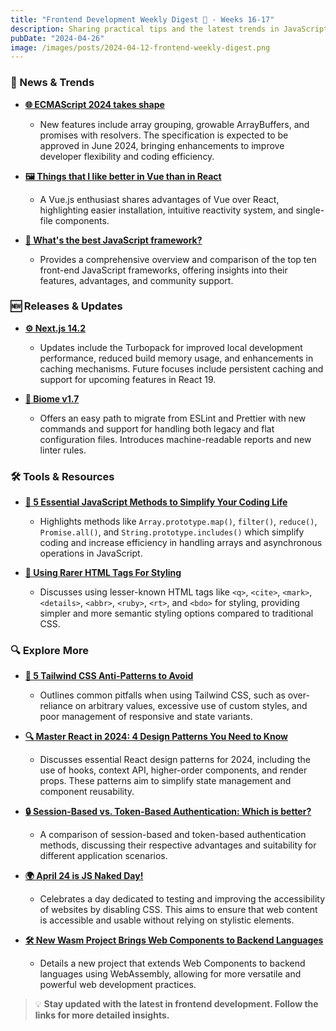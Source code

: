 ```yaml
---
title: "Frontend Development Weekly Digest 🍵 - Weeks 16-17"
description: Sharing practical tips and the latest trends in JavaScript
pubDate: "2024-04-26"
image: /images/posts/2024-04-12-frontend-weekly-digest.png
---
```


### 📢 News & Trends

- **[🌐 ECMAScript 2024 takes shape](https://www.infoworld.com/article/3715341/ecmascript-2024-takes-shape.html)**

  - New features include array grouping, growable ArrayBuffers, and promises with resolvers. The specification is expected to be approved in June 2024, bringing enhancements to improve developer flexibility and coding efficiency.

- **[🖼️ Things that I like better in Vue than in React](https://dev.to/jaydevm/things-that-i-like-better-in-vue-than-in-react-56o3)**

  - A Vue.js enthusiast shares advantages of Vue over React, highlighting easier installation, intuitive reactivity system, and single-file components.

- **[📘 What's the best JavaScript framework?](https://www.infoworld.com/article/3713207/whats-the-best-javascript-framework.html)**

  - Provides a comprehensive overview and comparison of the top ten front-end JavaScript frameworks, offering insights into their features, advantages, and community support.

### 🆕 Releases & Updates

- **[⚙️ Next.js 14.2](https://nextjs.org/blog/next-14-2)**

  - Updates include the Turbopack for improved local development performance, reduced build memory usage, and enhancements in caching mechanisms. Future focuses include persistent caching and support for upcoming features in React 19.

- **[🔧 Biome v1.7](https://biomejs.dev/blog/biome-v1-7/)**

  - Offers an easy path to migrate from ESLint and Prettier with new commands and support for handling both legacy and flat configuration files. Introduces machine-readable reports and new linter rules.

### 🛠 Tools & Resources

- **[📜 5 Essential JavaScript Methods to Simplify Your Coding Life](https://medium.com/javarevisited/5-essential-javascript-methods-to-simplify-your-coding-life-a673abfc6ae2)**

  - Highlights methods like `Array.prototype.map()`, `filter()`, `reduce()`, `Promise.all()`, and `String.prototype.includes()` which simplify coding and increase efficiency in handling arrays and asynchronous operations in JavaScript.

- **[🎨 Using Rarer HTML Tags For Styling](https://blog.openreplay.com/using-rarer-html-tags-for-styling/)**

  - Discusses using lesser-known HTML tags like `<q>`, `<cite>`, `<mark>`, `<details>`, `<abbr>`, `<ruby>`, `<rt>`, and `<bdo>` for styling, providing simpler and more semantic styling options compared to traditional CSS.

### 🔍 Explore More

- **[🚫 5 Tailwind CSS Anti-Patterns to Avoid](https://spin.atomicobject.com/tailwind-css-anti-patterns/)**

  - Outlines common pitfalls when using Tailwind CSS, such as over-reliance on arbitrary values, excessive use of custom styles, and poor management of responsive and state variants.

- **[🔍 Master React in 2024: 4 Design Patterns You Need to Know](https://www.javacodegeeks.com/2024/04/master-react-in-2024-4-design-patterns-you-need-to-know.html)**

  - Discusses essential React design patterns for 2024, including the use of hooks, context API, higher-order components, and render props. These patterns aim to simplify state management and component reusability.

- **[🔒 Session-Based vs. Token-Based Authentication: Which is better?](https://dev.to/fidalmathew/session-based-vs-token-based-authentication-which-is-better-227o)**

  - A comparison of session-based and token-based authentication methods, discussing their respective advantages and suitability for different application scenarios.

- **[🌍 April 24 is JS Naked Day!](https://js-naked-day.org/)**

  - Celebrates a day dedicated to testing and improving the accessibility of websites by disabling CSS. This aims to ensure that web content is accessible and usable without relying on stylistic elements.

- **[🛠 New Wasm Project Brings Web Components to Backend Languages](https://thenewstack.io/reversing-web-assembly-project-extends-web-components/)**

  - Details a new project that extends Web Components to backend languages using WebAssembly, allowing for more versatile and powerful web development practices.

> 💡 **Stay updated with the latest in frontend development. Follow the links for more detailed insights.**
